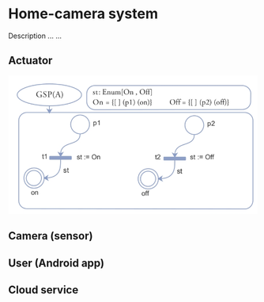 # Home-camera system
Description ... ...
## Actuator
![model](https://github.com/IoT-Formal-Verification/G-Nets/blob/da8e440cf866ef894bf5353d661b93fa1227b51c/Case%20study/G-Nets%20specifications/Actuator.jpeg)
## Camera (sensor)
## User (Android app)
## Cloud service
